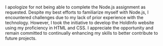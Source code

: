 I apologize for not being able to complete the Node.js assignment as requested. Despite my best efforts to familiarize myself with Node.js, I encountered challenges due to my lack of prior experience with the technology. However, I took the initiative to develop the HoldInfo website using my proficiency in HTML and CSS. I appreciate the opportunity and remain committed to continually enhancing my skills to better contribute to future projects.
